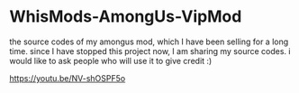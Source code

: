 # WhisMods-AmongUs-VipMod
 the source codes of my amongus mod, which I have been selling for a long time. since I have stopped this project now, I am sharing my source codes. i would like to ask people who will use it to give credit :)


https://youtu.be/NV-shOSPF5o
